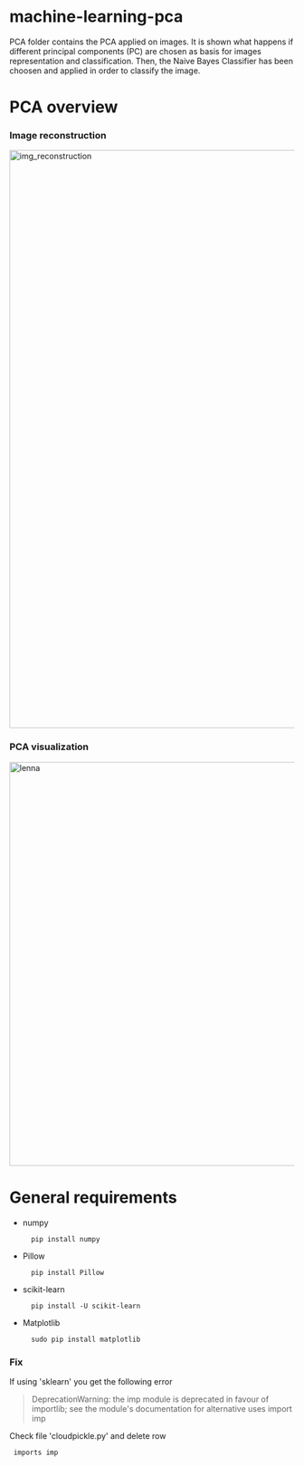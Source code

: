# machine-learning-pca

PCA folder contains the PCA applied on images. It is shown what happens if different principal components (PC) are chosen as basis for images representation and classification. Then, the Naive Bayes Classifier has been choosen and applied in order to classify the image.

# PCA overview

### Image reconstruction

<img width="1022" alt="img_reconstruction" src="https://user-images.githubusercontent.com/25306548/65880762-9ff6e900-e392-11e9-8c4f-7c7ee2c02421.png">

### PCA visualization

<img width="714" alt="lenna" src="https://user-images.githubusercontent.com/25306548/65881390-9e79f080-e393-11e9-89ca-452c8eb5cb92.png">

# General requirements

- numpy

        pip install numpy

- Pillow

        pip install Pillow

- scikit-learn

        pip install -U scikit-learn

- Matplotlib

        sudo pip install matplotlib
        
### Fix

If using 'sklearn' you get the following error

> DeprecationWarning: the imp module is deprecated in favour of importlib; see the module's documentation for alternative uses import imp

Check file 'cloudpickle.py' and delete row

     imports imp
